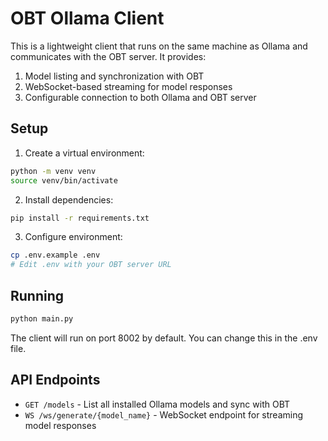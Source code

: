 # OBT Ollama Client

This is a lightweight client that runs on the same machine as Ollama and communicates with the OBT server. It provides:

1. Model listing and synchronization with OBT
2. WebSocket-based streaming for model responses
3. Configurable connection to both Ollama and OBT server

## Setup

1. Create a virtual environment:
```bash
python -m venv venv
source venv/bin/activate
```

2. Install dependencies:
```bash
pip install -r requirements.txt
```

3. Configure environment:
```bash
cp .env.example .env
# Edit .env with your OBT server URL
```

## Running

```bash
python main.py
```

The client will run on port 8002 by default. You can change this in the .env file.

## API Endpoints

- `GET /models` - List all installed Ollama models and sync with OBT
- `WS /ws/generate/{model_name}` - WebSocket endpoint for streaming model responses
